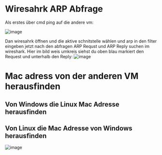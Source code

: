 # Wiresahrk ARP Abfrage

Als erstes über cmd ping auf die andere vm:

![image](https://github.com/user-attachments/assets/654e2e01-b99a-4ca3-9287-d2154323b5b4)


Dan wiresahrk öffnen und die aktive schnitstelle wählen und arp in den filter eingeben jetzt nach den abfragen ARP Requst und ARP Reply suchen im wireshark.
Hier im bild weis umkreis siehst du oben blau markiert den Request und unterhalb den Reply:
![image](https://github.com/user-attachments/assets/7d4e2abc-d5a9-4207-ae8f-fb8e9cef5826)




# Mac adress von der anderen VM herausfinden
## Von Windows die Linux Mac Adresse herausfinden

## Von Linux die Mac Adresse von Windows herausfinden
![image](https://github.com/user-attachments/assets/6a9f1c4c-ca9a-4d61-b840-a963af4d6315)
